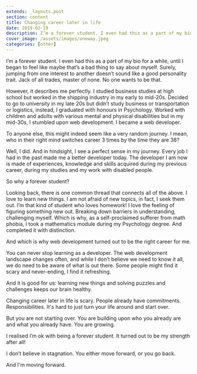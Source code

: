 ```yaml
---
extends: _layouts.post
section: content
title: Changing career later in life
date: 2019-02-19
description: I’m a forever student. I even had this as a part of my bio for a while, until ...
cover_image: /assets/images/oneway.jpeg
categories: [other]
---
```


I’m a forever student. I even had this as a part of my bio for a while, until I began to feel like maybe that’s a bad thing to say about myself. Surely, jumping from one interest to another doesn’t sound like a good personality trait. Jack of all trades, master of none. No one wants to be that.

However, it describes me perfectly. I studied business studies at high school but worked in the shipping industry in my early to mid-20s. Decided to go to university in my late 20s but didn’t study business or transportation or logistics, instead, I graduated with honours in Psychology. Worked with children and adults with various mental and physical disabilities but in my mid-30s, I stumbled upon web development. I became a web developer.

To anyone else, this might indeed seem like a very random journey. I mean, who in their right mind switches career 3 times by the time they are 38?

Well, I did. And in hindsight, I see a perfect sense in my journey. Every job I had in the past made me a better developer today. The developer I am now is made of experiences, knowledge and skills acquired during my previous career, during my studies and my work with disabled people.

So why a forever student?

Looking back, there is one common thread that connects all of the above. I love to learn new things. I am not afraid of new topics, in fact, I seek them out. I’m that kind of student who loves homework! I love the feeling of figuring something new out. Breaking down barriers in understanding, challenging myself. Which is why, as a self-proclaimed sufferer from math phobia, I took a mathematics module during my Psychology degree. And completed it with distinction.

And which is why web development turned out to be the right career for me.

You can never stop learning as a developer. The web development landscape changes often, and while I don’t believe we need to know it all, we do need to be aware of what is out there. Some people might find it scary and never-ending, I find it refreshing.

And it is good for us: learning new things and solving puzzles and challenges keeps our brain healthy.

Changing career later in life is scary. People already have commitments. Responsibilities. It's hard to just turn your life around and start over.

But you are not starting over. You are building upon who you already are and what you already have. You are growing.

I realised I’m ok with being a forever student. It turned out to be my strength after all!

I don’t believe in stagnation. You either move forward, or you go back.

And I'm moving forward.